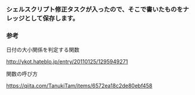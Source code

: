 ### シェルスクリプト修正タスクが入ったので、そこで書いたものをナレッジとして保存します。


### 参考

日付の大小関係を判定する関数

http://ykot.hateblo.jp/entry/20110125/1295949271

関数の呼び方

https://qiita.com/TanukiTam/items/6572ea18c2de80ebf458